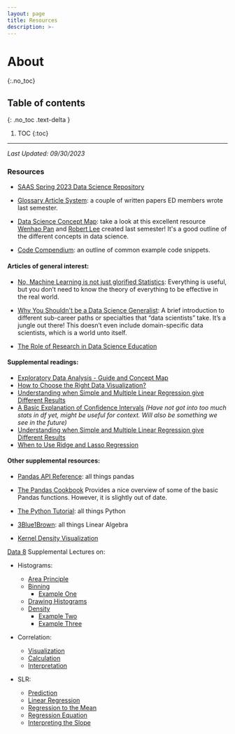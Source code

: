 ```yaml
---
layout: page
title: Resources
description: >-
---
```


# About
{:.no_toc}

## Table of contents
{: .no_toc .text-delta }

1. TOC
{:toc}

---

*Last Updated: 09/30/2023*

### Resources

- [SAAS Spring 2023 Data Science Repository](https://www.notion.so/SAAS-Data-Science-Repository-32fb3a865c1d4c56bd45105cfc4e102c?pvs=4)

- [Glossary Article System](https://www.notion.so/Glossary-173b454542e4455983777bd2fa564289?pvs=4): a couple of written papers ED members wrote last semester.
- [Data Science Concept Map](https://www.notion.so/Robert-Notes-7a31e549867c4bd8acfccd08a099c3ca?pvs=4): take a look at this excellent resource [Wenhao Pan](wenhao1102@berkeley.edu) and [Robert Lee](robertdylee@berkeley.edu) created last semester! It's a good outline of the different concepts in data science.
- [Code Compendium](https://www.notion.so/Code-Compendium-619d1885a3d84ca2bfd1c34d43ab5f51?pvs=4): an outline of common example code snippets.

#### Articles of general interest:

- [No, Machine Learning is not just glorified Statistics](https://towardsdatascience.com/no-machine-learning-is-not-just-glorified-statistics-26d3952234e3):
  Everything is useful, but you don’t need to know the theory of everything to be effective in the real world.

- [Why You Shouldn't be a Data Science Generalist](https://towardsdatascience.com/why-you-shouldnt-be-a-data-science-generalist-f69ea37cdd2c):
  A brief introduction to different sub-career paths or specialties that “data scientists” take. It’s a jungle out there! This doesn’t even include domain-specific data scientists, which is a world unto itself.

- [The Role of Research in Data Science Education](https://hdsr.mitpress.mit.edu/pub/sa5htffr/release/1)

#### Supplemental readings:

- [Exploratory Data Analysis - Guide and Concept Map](https://datascienceguide.github.io/exploratory-data-analysis)
- [How to Choose the Right Data Visualization?](https://chartio.com/learn/charts/how-to-choose-data-visualization/)
- [Understanding when Simple and Multiple Linear Regression give Different Results](https://towardsdatascience.com/understanding-when-simple-and-multiple-linear-regression-give-different-results-7cf6c787766c)
- [A Basic Explanation of Confidence Intervals](https://www.census.gov/programs-surveys/saipe/guidance/confidence-intervals.html)
  *(Have not got into too much stats in df yet, might be useful for context. Will also be something we see in the future)*
- [Understanding when Simple and Multiple Linear Regression give Different Results](https://towardsdatascience.com/understanding-when-simple-and-multiple-linear-regression-give-different-results-7cf6c787766c)
- [When to Use Ridge and Lasso Regression](https://www.statology.org/when-to-use-ridge-lasso-regression/)

#### Other supplemental resources:

- [Pandas API Reference](https://pandas.pydata.org/pandas-docs/stable/reference/index.html): all things pandas

- [The Pandas Cookbook](http://nbviewer.jupyter.org/github/jvns/pandas-cookbook/tree/master/cookbook/)
  Provides a nice overview of some of the basic Pandas functions. However, it is slightly out of date.

- [The Python Tutorial](https://docs.python.org/3.5/tutorial/): all things Python


- [3Blue1Brown](https://www.3blue1brown.com/topics/linear-algebra): all things Linear Algebra

- [Kernel Density Visualization](https://mathisonian.github.io/kde/)
  

[Data 8](http://www.data8.org/) Supplemental Lectures on:
- Histograms:
    - [Area Principle](https://youtu.be/qEYz6D0MKq8)
    - [Binning](https://youtu.be/kREoWbByNZs)
        - [Example One](https://youtu.be/vz5VLqrw-tA)
    - [Drawing Histograms](https://youtu.be/xPv7VNSBJZQ)
    - [Density](https://youtu.be/F8Pv0DWqPls)
        - [Example Two](https://youtu.be/ZwvovAbWUyY)
        - [Example Three](https://youtu.be/Jl5fNPkEcDI)

- Correlation:
  - [Visualization](https://youtu.be/k9-rzXYH11Q)
  - [Calculation](https://youtu.be/uBN0NyAb8GU)
  - [Interpretation](https://youtu.be/-n8LgiYXoXU)

- SLR:
  - [Prediction](https://youtu.be/ojod4DTcFdA)
  - [Linear Regression](https://youtu.be/DS95QoflalM)
  - [Regression to the Mean](https://youtu.be/1-5HJ4cGhBI)
  - [Regression Equation](https://youtu.be/0FR1WREFMb4)
  - [Interpreting the Slope](https://youtu.be/Vf2f50AHPGc)
  

